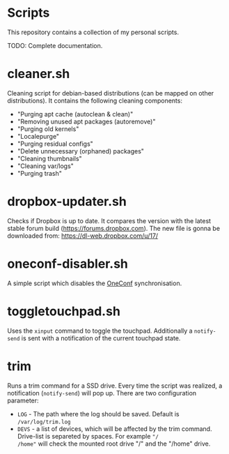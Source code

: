 Scripts
=======
This repository contains a collection of my personal scripts.

TODO: Complete documentation.

cleaner.sh
==========
Cleaning script for debian-based distributions (can be mapped on other distributions).
It contains the following cleaning components:
- "Purging apt cache (autoclean & clean)"
- "Removing unused apt packages (autoremove)"
- "Purging old kernels"
- "Localepurge"
- "Purging residual configs"
- "Delete unnecessary (orphaned) packages"
- "Cleaning thumbnails"
- "Cleaning var/logs"
- "Purging trash"

dropbox-updater.sh
==================
Checks if Dropbox is up to date. It compares the version with the latest stable forum build (https://forums.dropbox.com). The new file is gonna be downloaded from: https://dl-web.dropbox.com/u/17/

oneconf-disabler.sh
===================
A simple script which disables the <a href="https://wiki.ubuntu.com/OneConf">OneConf</a> synchronisation.

toggletouchpad.sh
=================
Uses the <code>xinput</code> command to toggle the touchpad. Additionally a <code>notify-send</code> is sent with a notification of the current touchpad state.

trim
====
Runs a trim command for a SSD drive. Every time the script was realized, a notification (<code>notify-send</code>) will pop up.
There are two configuration parameter:
- <code>LOG</code> - The path where the log should be saved. Default is <code>/var/log/trim.log</code>
- <code>DEVS</code> - a list of devices, which will be affected by the trim command. Drive-list is separeted by spaces. For example <code>"/ /home"</code> will check the mounted root drive "/" and the "/home" drive.
